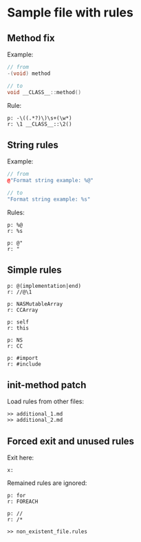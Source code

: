 # Sample file with rules

## Method fix

Example:

```cpp
// from
-(void) method

// to
void __CLASS__::method()
```

Rule:

```plain
p: -\((.*?)\)\s+(\w*)
r: \1 __CLASS__::\2()
```

## String rules

Example:

```cpp
// from
@"Format string example: %@"

// to
"Format string example: %s"
```

Rules:

```plain
p: %@
r: %s

p: @"
r: "
```

## Simple rules

```plain
p: @(implementation|end)
r: //@\1

p: NASMutableArray
r: CCArray

p: self
r: this

p: NS
r: CC

p: #import
r: #include
```

## init-method patch

Load rules from other files:

```plain
>> additional_1.md
>> additional_2.md
```

## Forced exit and unused rules

Exit here:

```plain
x:
```

Remained rules are ignored:

```plain
p: for
r: FOREACH

p: //
r: /*

>> non_existent_file.rules
```
